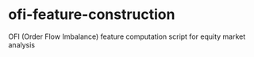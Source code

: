 # ofi-feature-construction
OFI (Order Flow Imbalance) feature computation script for equity market analysis
